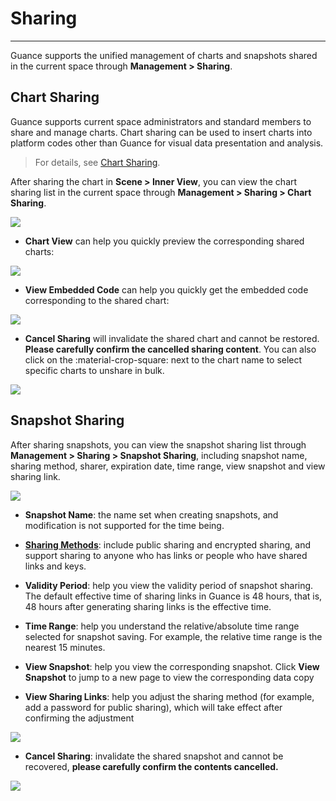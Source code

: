 # Sharing
---

Guance supports the unified management of charts and snapshots shared in the current space through **Management > Sharing**.


## Chart Sharing

Guance supports current space administrators and standard members to share and manage charts. Chart sharing can be used to insert charts into platform codes other than Guance for visual data presentation and analysis. 

> For details, see [Chart Sharing](../scene/visual-chart/chart-share.md).

After sharing the chart in **Scene > Inner View**, you can view the chart sharing list in the current space through **Management > Sharing > Chart Sharing**.

![](img/share.png)

- **Chart View** can help you quickly preview the corresponding shared charts:

![](img/11_share_01.png)

- **View Embedded Code** can help you quickly get the embedded code corresponding to the shared chart:

![](img/11_share_02.png)

- **Cancel Sharing** will invalidate the shared chart and cannot be restored. **Please carefully confirm the cancelled sharing content**. You can also click on the :material-crop-square: next to the chart name to select specific charts to unshare in bulk.

![](img/11_share_03.png)

## Snapshot Sharing

After sharing snapshots, you can view the snapshot sharing list through **Management > Sharing > Snapshot Sharing**, including snapshot name, sharing method, sharer, expiration date, time range, view snapshot and view sharing link.

![](img/11_share_04.png)

- **Snapshot Name**: the name set when creating snapshots, and modification is not supported for the time being.

- [**Sharing Methods**](../getting-started/function-details/snapshot.md): include public sharing and encrypted sharing, and support sharing to anyone who has links or people who have shared links and keys.

- **Validity Period**: help you view the validity period of snapshot sharing. The default effective time of sharing links in Guance is 48 hours, that is, 48 hours after generating sharing links is the effective time.

- **Time Range**: help you understand the relative/absolute time range selected for snapshot saving. For example, the relative time range is the nearest 15 minutes.

- **View Snapshot**: help you view the corresponding snapshot. Click **View Snapshot** to jump to a new page to view the corresponding data copy

- **View Sharing Links**: help you adjust the sharing method (for example, add a password for public sharing), which will take effect after confirming the adjustment

![](img/11_share_05.png)

- **Cancel Sharing**: invalidate the shared snapshot and cannot be recovered, **please carefully confirm the contents cancelled.**

![](img/11_share_06.png)



